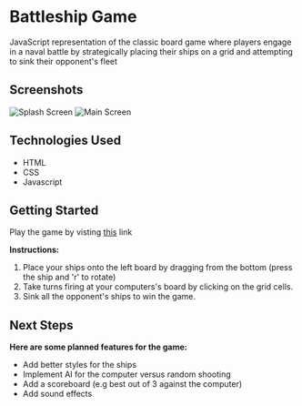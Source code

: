 # Battleship Game

JavaScript representation of the classic board game where players engage in a naval battle by strategically placing their ships on a grid and attempting to sink their opponent's fleet

## Screenshots
![Splash Screen](https://i.imgur.com/cqkmPSB.png)
![Main Screen](https://i.imgur.com/AHq0iML.png)

## Technologies Used

- HTML
- CSS
- Javascript

## Getting Started 

Play the game by visting [this](https://whuang214.github.io/battleship-js/) link

**Instructions:**
1. Place your ships onto the left board by dragging from the bottom (press the ship and 'r' to rotate)
2. Take turns firing at your computers's board by clicking on the grid cells.
3. Sink all the opponent's ships to win the game.

## Next Steps

**Here are some planned features for the game:**

- Add better styles for the ships
- Implement AI for the computer versus random shooting
- Add a scoreboard (e.g best out of 3 against the computer)
- Add sound effects
